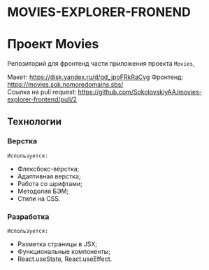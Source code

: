 MOVIES-EXPLORER-FRONEND
====

# Проект Movies

Репозиторий для фронтенд части приложения проекта `Movies`, 

Макет: https://disk.yandex.ru/d/qd_jpoFRkRaCvg
Фронтенд: https://movies.sok.nomoredomains.sbs/  
Ссылка на pull request: https://github.com/SokolovskiyAA/movies-explorer-frontend/pull/2
 
## Технологии
### Верстка
    Используется:
- Флексбокс-вёрстка;
- Адаптивная верстка;
- Работа со шрифтами;
- Методолия БЭМ;
- Стили на CSS.
### Разработка
    Используется:
- Разметка страницы в JSX;
- Функциональные компоненты;
- React.useState, React.useEffect.

